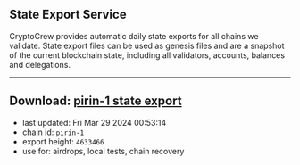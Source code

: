 ## State Export Service
CryptoCrew provides automatic daily state exports for all chains we validate. State export files can be used as genesis files and are a snapshot of the current blockchain state, including all validators, accounts, balances and delegations.

---
**Download: [pirin-1 state export](https://dl-eu2.ccvalidators.com/SERVICE/nolus/pirin-1_export_4633466.json)**
---

- last updated: Fri Mar 29 2024 00:53:14
- chain id: `pirin-1`
- export height: `4633466`
- use for: airdrops, local tests, chain recovery
